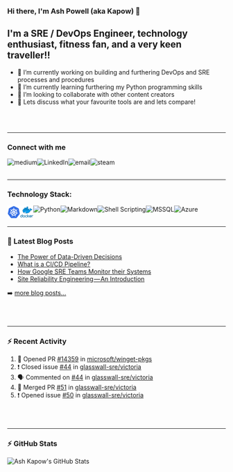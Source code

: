 ### Hi there, I'm Ash Powell (aka Kapow) 👋

## I'm a SRE / DevOps Engineer, technology enthusiast, fitness fan, and a very keen traveller!!

- 🔭 I’m currently working on building and furthering DevOps and SRE processes and procedures
- 🌱 I’m currently learning furthering my Python programming skills
- 👯 I’m looking to collaborate with other content creators
- 💬 Lets discuss what your favourite tools are and lets compare!

<br />
<br />

--- 
### Connect with me 

[<img align="left" alt="medium" src="https://img.shields.io/badge/medium-%2312100E.svg?&style=for-the-badge&logo=medium&logoColor=white" />][blog]
[<img align="left" alt="LinkedIn" src="https://img.shields.io/badge/linkedin-%230077B5.svg?&style=for-the-badge&logo=linkedin&logoColor=white" />][linkedin]
[<img align="left" alt="email" src="https://img.shields.io/badge/gmail-D14836?&style=for-the-badge&logo=gmail&logoColor=white" />][email]
[<img align="left" alt="steam" src="https://img.shields.io/badge/Steam-%23000000.svg?&style=for-the-badge&logo=steam&logoColor=white" />][steam]

<br />
<br />

--- 
### Technology Stack:

[<img align="left" alt="Kubernetes" width="30px" src="https://raw.githubusercontent.com/github/explore/80688e429a7d4ef2fca1e82350fe8e3517d3494d/topics/kubernetes/kubernetes.png" />][blog]
[<img align="left" alt="Docker" width="30px" src="https://raw.githubusercontent.com/github/explore/80688e429a7d4ef2fca1e82350fe8e3517d3494d/topics/docker/docker.png" />][blog]
[<img align="left" alt="Python" src="https://img.shields.io/badge/python%20-%2314354C.svg?&style=for-the-badge&logo=python&logoColor=white" />][blog]
[<img align="left" alt="Markdown" src="https://img.shields.io/badge/markdown-%23000000.svg?&style=for-the-badge&logo=markdown&logoColor=white" />][blog]
[<img align="left" alt="Shell Scripting" src="https://img.shields.io/badge/shell_script%20-%23121011.svg?&style=for-the-badge&logo=gnu-bash&logoColor=white" />][blog]
[<img align="left" alt="MSSQL" src="https://img.shields.io/badge/Microsoft%20SQL%20Server-CC2927?logo=microsoft-sql-server&logoColor=white&style=for-the-badge" />][blog]
[<img align="left" alt="Azure" src="https://img.shields.io/badge/Microsoft%20Azure-0089D6?logo=microsoft-azure&logoColor=white&style=for-the-badge" />][blog]

<br />
<br />

--- 
### 📕 Latest Blog Posts

<!-- BLOG-POST-LIST:START -->
- [The Power of Data-Driven Decisions](https://medium.com/glasswall-engineering/the-power-of-data-driven-decisions-521ef982424b?source=rss-5aeda81f2373------2)
- [What is a CI/CD Pipeline?](https://medium.com/glasswall-engineering/what-is-a-ci-cd-pipeline-36c29aeb1588?source=rss-5aeda81f2373------2)
- [How Google SRE Teams Monitor their Systems](https://medium.com/glasswall-engineering/how-google-sre-teams-monitor-their-systems-c62366580acc?source=rss-5aeda81f2373------2)
- [Site Reliability Engineering — An Introduction](https://medium.com/glasswall-engineering/site-reliability-engineering-an-introduction-8b15e16f30b5?source=rss-5aeda81f2373------2)
<!-- BLOG-POST-LIST:END -->

➡️ [more blog posts...](https://medium.com/@ashkapow)

<br />
<br />

--- 
### :zap: Recent Activity
  
<!--START_SECTION:activity-->
1. 💪 Opened PR [#14359](https://github.com/microsoft/winget-pkgs/pull/14359) in [microsoft/winget-pkgs](https://github.com/microsoft/winget-pkgs)
2. ❗️ Closed issue [#44](https://github.com/glasswall-sre/victoria/issues/44) in [glasswall-sre/victoria](https://github.com/glasswall-sre/victoria)
3. 🗣 Commented on [#44](https://github.com/glasswall-sre/victoria/issues/44) in [glasswall-sre/victoria](https://github.com/glasswall-sre/victoria)
4. 🎉 Merged PR [#51](https://github.com/glasswall-sre/victoria/pull/51) in [glasswall-sre/victoria](https://github.com/glasswall-sre/victoria)
5. ❗️ Opened issue [#50](https://github.com/glasswall-sre/victoria/issues/50) in [glasswall-sre/victoria](https://github.com/glasswall-sre/victoria)
<!--END_SECTION:activity-->

<br />
<br />

--- 
### :zap: GitHub Stats

  <img align="left" alt="Ash Kapow's GitHub Stats" src="https://github-readme-stats.ereshzealous.vercel.app/api?username=ashkapow&show_icons=true&hide_border=true" />

[blog]: https://medium.com/@ashkapow
[linkedin]: https://www.linkedin.com/in/ashleypowell1/
[email]: mailto:ash@thekapow.com
[steam]: https://steamcommunity.com/profiles/76561198067079820/

